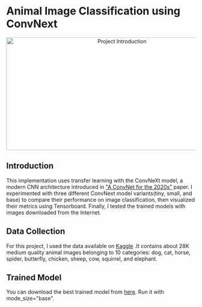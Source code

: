 # Animal Image Classification using ConvNext

<div align="center">
  <img src="https://cdn.dribbble.com/users/310241/screenshots/10620235/_________-______1-dribbble.gif" width="600" height="300" alt="Project Introduction">
</div>

## Introduction
This implementation uses transfer learning with the ConvNeXt model, a modern CNN architecture introduced in ["A ConvNet for the 2020s"](https://arxiv.org/abs/2201.03545) paper. I experimented with three different ConvNext model variants(tiny, small, and base) to compare their performance on image classification, then visualized their metrics using Tensorboard. Finally, I tested the trained models with images downloaded from the Internet.

## Data Collection
For this project, I used the data available on [Kaggle](https://www.kaggle.com/datasets/alessiocorrado99/animals10) .It contains about 28K medium quality animal images belonging to 10 categories: dog, cat, horse, spider, butterfly, chicken, sheep, cow, squirrel, and elephant.

## Trained Model
You can download the best trained model from [here](https://drive.google.com/drive/u/1/folders/10_HcQGuVygDJ55h9K5776lkalL4gJTiU). Run it with mode_size="base". 
